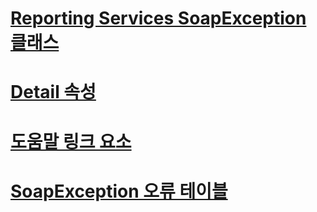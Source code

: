 # [Reporting Services SoapException 클래스](reporting-services-soapexception-class.md)
# [Detail 속성](detail-property.md)
# [도움말 링크 요소](helplink-element.md)
# [SoapException 오류 테이블](soapexception-errors-table.md)
